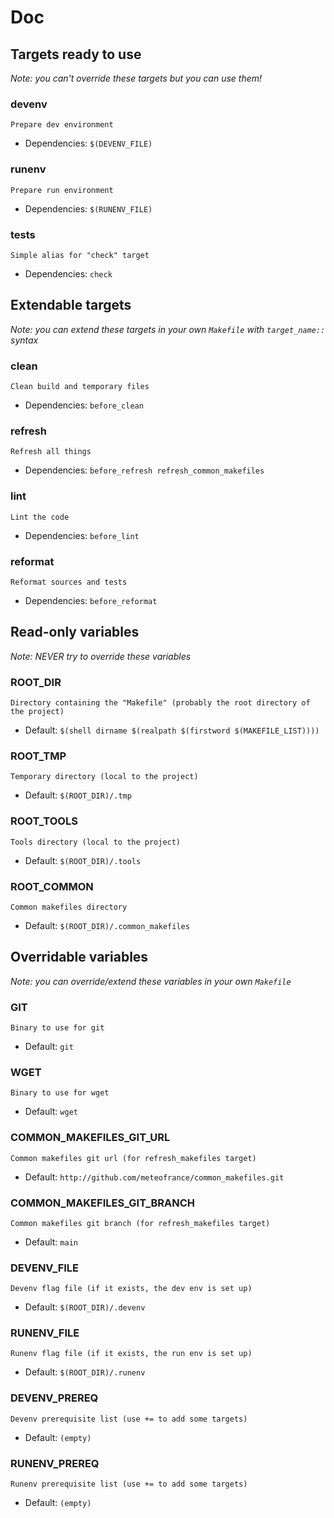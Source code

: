 






# Doc

## Targets ready to use

*Note: you can't override these targets but you can use them!*


    

    

    
        
### devenv

```
Prepare dev environment

```

- Dependencies: `$(DEVENV_FILE)`

    

    
        
### runenv

```
Prepare run environment

```

- Dependencies: `$(RUNENV_FILE)`

    

    

    

    
        
### tests

```
Simple alias for "check" target

```

- Dependencies: `check`

    


## Extendable targets

*Note: you can extend these targets in your own `Makefile` with `target_name::` syntax*


    
        
### clean

```
Clean build and temporary files

```

- Dependencies: `before_clean`

    

    
        
### refresh

```
Refresh all things

```

- Dependencies: `before_refresh refresh_common_makefiles`

    

    

    

    
        
### lint

```
Lint the code

```

- Dependencies: `before_lint`

    

    
        
### reformat

```
Reformat sources and tests

```

- Dependencies: `before_reformat`

    

    


## Read-only variables

*Note: NEVER try to override these variables*


    

    

    

    

    
        
### ROOT_DIR

```
Directory containing the "Makefile" (probably the root directory of the project)

```


- Default: `$(shell dirname $(realpath $(firstword $(MAKEFILE_LIST))))`


    

    
        
### ROOT_TMP

```
Temporary directory (local to the project)

```


- Default: `$(ROOT_DIR)/.tmp`


    

    
        
### ROOT_TOOLS

```
Tools directory (local to the project)

```


- Default: `$(ROOT_DIR)/.tools`


    

    
        
### ROOT_COMMON

```
Common makefiles directory

```


- Default: `$(ROOT_DIR)/.common_makefiles`


    

    

    

    

    


## Overridable variables

*Note: you can override/extend these variables in your own `Makefile`*


    
        
### GIT

```
Binary to use for git

```


- Default: `git`


    

    
        
### WGET

```
Binary to use for wget

```


- Default: `wget`


    

    
        
### COMMON_MAKEFILES_GIT_URL

```
Common makefiles git url (for refresh_makefiles target)

```


- Default: `http://github.com/meteofrance/common_makefiles.git`


    

    
        
### COMMON_MAKEFILES_GIT_BRANCH

```
Common makefiles git branch (for refresh_makefiles target)

```


- Default: `main`


    

    

    

    

    

    
        
### DEVENV_FILE

```
Devenv flag file (if it exists, the dev env is set up)

```


- Default: `$(ROOT_DIR)/.devenv`


    

    
        
### RUNENV_FILE

```
Runenv flag file (if it exists, the run env is set up)

```


- Default: `$(ROOT_DIR)/.runenv`


    

    
        
### DEVENV_PREREQ

```
Devenv prerequisite list (use += to add some targets)

```


- Default: `(empty)`


    

    
        
### RUNENV_PREREQ

```
Runenv prerequisite list (use += to add some targets)

```


- Default: `(empty)`


    

